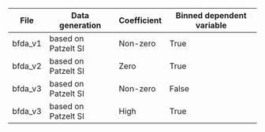 | File  | Data generation | Coefficient | Binned dependent variable |
| ------------- | ------------- | ------------- | ------------- |
| bfda_v1  | based on Patzelt SI | Non-zero | True |
| bfda_v2  | based on Patzelt SI   | Zero | True |
| bfda_v3  | based on Patzelt SI  | Non-zero | False |
| bfda_v3  | based on Patzelt SI  | High | True  |

